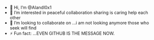 - 👋 Hi, I’m @AIandI0x1
- 👀 I’m interested in peaceful collaboration sharing is caring help each other
- 💞️ I’m looking to collaborate on ...i am not looking anymore those who seek will find
- ⚡ Fun fact: ...EVEN GITHUB IS THE MESSAGE NOW.

<!---
AIandI0x1/AIandI0x1 is a ✨ special ✨ repository because its `README.md` (this file) appears on your GitHub profile.
You can click the Preview link to take a look at your changes.
--->
